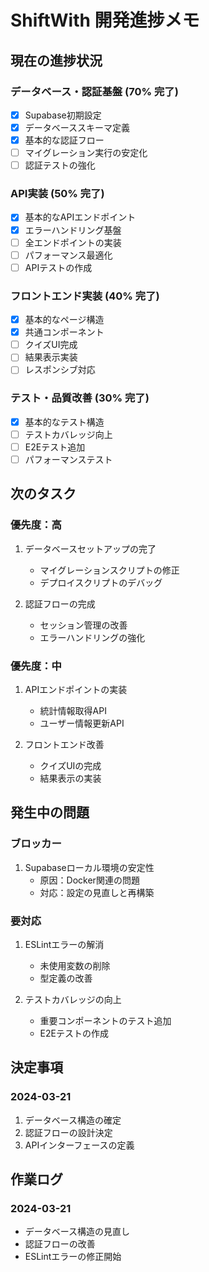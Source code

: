 # ShiftWith 開発進捗メモ

## 現在の進捗状況

### データベース・認証基盤 (70% 完了)
- [x] Supabase初期設定
- [x] データベーススキーマ定義
- [x] 基本的な認証フロー
- [ ] マイグレーション実行の安定化
- [ ] 認証テストの強化

### API実装 (50% 完了)
- [x] 基本的なAPIエンドポイント
- [x] エラーハンドリング基盤
- [ ] 全エンドポイントの実装
- [ ] パフォーマンス最適化
- [ ] APIテストの作成

### フロントエンド実装 (40% 完了)
- [x] 基本的なページ構造
- [x] 共通コンポーネント
- [ ] クイズUI完成
- [ ] 結果表示実装
- [ ] レスポンシブ対応

### テスト・品質改善 (30% 完了)
- [x] 基本的なテスト構造
- [ ] テストカバレッジ向上
- [ ] E2Eテスト追加
- [ ] パフォーマンステスト

## 次のタスク

### 優先度：高
1. データベースセットアップの完了
   - マイグレーションスクリプトの修正
   - デプロイスクリプトのデバッグ

2. 認証フローの完成
   - セッション管理の改善
   - エラーハンドリングの強化

### 優先度：中
1. APIエンドポイントの実装
   - 統計情報取得API
   - ユーザー情報更新API

2. フロントエンド改善
   - クイズUIの完成
   - 結果表示の実装

## 発生中の問題

### ブロッカー
1. Supabaseローカル環境の安定性
   - 原因：Docker関連の問題
   - 対応：設定の見直しと再構築

### 要対応
1. ESLintエラーの解消
   - 未使用変数の削除
   - 型定義の改善

2. テストカバレッジの向上
   - 重要コンポーネントのテスト追加
   - E2Eテストの作成

## 決定事項

### 2024-03-21
1. データベース構造の確定
2. 認証フローの設計決定
3. APIインターフェースの定義

## 作業ログ

### 2024-03-21
- データベース構造の見直し
- 認証フローの改善
- ESLintエラーの修正開始 